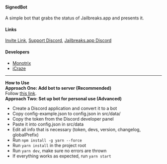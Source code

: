 #### SignedBot
A simple bot that grabs the status of Jailbreaks.app and presents it.<br>
#### Links
[Invite Link](https://discord.com/api/oauth2/authorize?client_id=812791708446097488&permissions=83968&scope=bot), [Support Discord](https://discord.gg/xdUkRxuvGQ), [Jailbreaks.app Discord](https://discord.gg/YG4CVPg)

#### Developers
- [Monotrix](https://github.com/Monotrix)
- [iCraze](https://twitter.com/iCrazeiOS)

---
**How to Use**<br>
**Approach One: Add bot to server (Recommended)**<br>
Follow [this link](https://discord.com/api/oauth2/authorize?client_id=812791708446097488&permissions=2048&scope=bot).<br>
**Approach Two: Set up bot for personal use (Advanced)**<br>
- Create a Discord application and convert it to a bot
- Copy config-example.json to config.json in src/data/
- Copy the token from the Discord developer panel
- Paste it into config.json in src/data
- Edit all info that is necessary (token, devs, version, changelog, globalPrefix)
- Run `npm install -g yarn --force`
- Run `yarn install` in the project root
- Run `yarn dev`, make sure no errors are thrown
- If everything works as expected, run `yarn start`